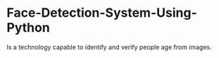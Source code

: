 # Face-Detection-System-Using-Python
Is a technology capable to identify and verify people age from images.
